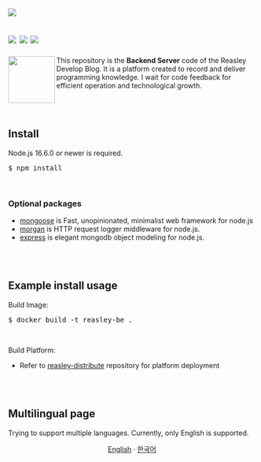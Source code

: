 <h1 align="left">
    <p margin="0"><a><img src="https://user-images.githubusercontent.com/33018600/149719168-6b0c3e28-e332-417c-847c-82d185a0e5d4.png"></a></p>
    <a><img src="https://komarev.com/ghpvc/?username=reasley-com"></a>
    <a><img src="https://img.shields.io/badge/-reasley-grey?style=flat&logo=github&logoColor=white&link=https://github.com/reasley/"></a>
    <a><img src="https://img.shields.io/badge/-reasley-00acee?style=flat&logo=twitter&logoColor=white&link=https://twitter.com/reasley/"></a>
</h1>
<a href="https://reasley.com"><img src="https://user-images.githubusercontent.com/33018600/149729672-ccc3ff33-407e-42e2-8ef9-dee20de024e1.png" align="left" height="95"></a>

<p>
This repository is the <b>Backend Server</b> code of the Reasley Develop Blog. It is a platform created to record and deliver programming knowledge. I wait for code feedback for efficient operation and technological growth.
</p>

<br>
<br>

## Install
Node.js 16.6.0 or newer is required.
<pre>$ npm install</pre>

<br>

### Optional packages
- [mongoose](https://www.npmjs.com/package/discord.js) is Fast, unopinionated, minimalist web framework for node.js
- [morgan](https://www.npmjs.com/package/morgan) is HTTP request logger middleware for node.js.
- [express](https://www.npmjs.com/package/express) is elegant mongodb object modeling for node.js.


<br>
<br>

## Example install usage

Build Image:
<br>
<pre>$ docker build -t reasley-be .</pre>

<br>

Build Platform:
<br>
- Refer to [reasley-distribute](https://github.com/reasley-com/reasley-distribute) repository for platform deployment


<br>
<br>

## Multilingual page
Trying to support multiple languages.
Currently, only English is supported.
<p align="center">
  <a href="https://github.com/reasley-com/discord-music-bot">English</a>
   · 
  <a href="/docs/README_kr.md">한국어</a>
</p>


